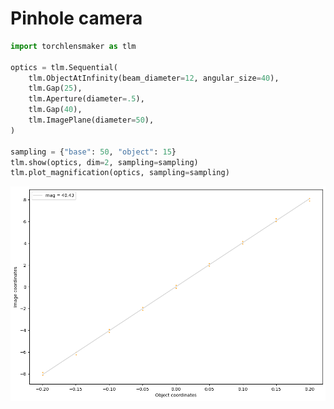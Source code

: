 # Pinhole camera


```python
import torchlensmaker as tlm

optics = tlm.Sequential(
    tlm.ObjectAtInfinity(beam_diameter=12, angular_size=40),
    tlm.Gap(25),
    tlm.Aperture(diameter=.5),
    tlm.Gap(40),
    tlm.ImagePlane(diameter=50),
)

sampling = {"base": 50, "object": 15}
tlm.show(optics, dim=2, sampling=sampling)
tlm.plot_magnification(optics, sampling=sampling)
```


<TLMViewer src="./pinhole_camera_tlmviewer/pinhole_camera_0.json" />



    
![png](pinhole_camera_files/pinhole_camera_1_1.png)
    

